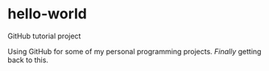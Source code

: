 # hello-world
GitHub tutorial project

Using GitHub for some of my personal programming projects.
*Finally* getting back to this.
